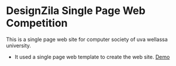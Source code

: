 <h1>DesignZila Single Page Web Competition</h1>

This is a single page web site for computer society of uva wellassa university.
- It used a single page web template to create the web site. 
<a href="https://nishanthamms.github.io/comsoc">Demo</a>
